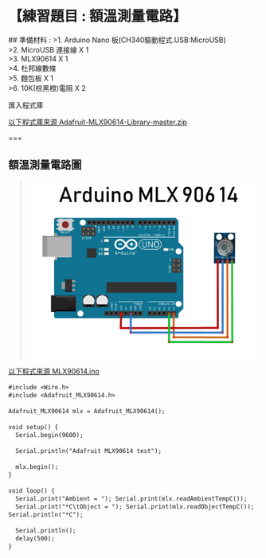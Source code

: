 <h1>【練習題目 : 額溫測量電路】</h1>
## 準備材料 : 
>1. Arduino Nano 板(CH340驅動程式.USB:MicroUSB) <br>
>2. MicroUSB 連接線 X 1 <br>
>3. MLX90614 X 1 <br>
>4. 杜邦線數條 <br>
>5. 麵包板 X 1 <br>
>6. 10K(棕黑橙)電阻 X 2 <br>

匯入程式庫

[以下程式庫來源 Adafruit-MLX90614-Library-master.zip ]:https://github.com/derricktsai0904/Arduino/blob/master/02%20Arduino%20%E5%9F%BA%E6%9C%AC%E6%84%9F%E6%B8%AC%E5%99%A8%E5%AF%A6%E4%BD%9C%E7%AF%84%E4%BE%8B/D.MLX90614%E9%A1%8D%E6%BA%AB%E6%84%9F%E6%B8%AC%E5%99%A8/Adafruit-MLX90614-Library-master.zip "Adafruit-MLX90614-Library-master.zip"
[以下程式庫來源 Adafruit-MLX90614-Library-master.zip ]

===

## 額溫測量電路圖

>![](https://github.com/derricktsai0904/Arduino/blob/master/02%20Arduino%20%E5%9F%BA%E6%9C%AC%E6%84%9F%E6%B8%AC%E5%99%A8%E5%AF%A6%E4%BD%9C%E7%AF%84%E4%BE%8B/D.MLX90614%E9%A1%8D%E6%BA%AB%E6%84%9F%E6%B8%AC%E5%99%A8/%E6%8E%A5%E7%B7%9A%E5%9C%96.jpg?raw=true)

[以下程式來源 MLX90614.ino ]:https://github.com/derricktsai0904/Arduino/blob/master/02%20Arduino%20%E5%9F%BA%E6%9C%AC%E6%84%9F%E6%B8%AC%E5%99%A8%E5%AF%A6%E4%BD%9C%E7%AF%84%E4%BE%8B/D.MLX90614%E9%A1%8D%E6%BA%AB%E6%84%9F%E6%B8%AC%E5%99%A8/MLX90614.ino "MLX90614.ino"
[以下程式來源 MLX90614.ino ]
``` arduino
#include <Wire.h>
#include <Adafruit_MLX90614.h>

Adafruit_MLX90614 mlx = Adafruit_MLX90614();

void setup() {
  Serial.begin(9600);

  Serial.println("Adafruit MLX90614 test");  

  mlx.begin();  
}

void loop() {
  Serial.print("Ambient = "); Serial.print(mlx.readAmbientTempC()); 
  Serial.print("*C\tObject = "); Serial.print(mlx.readObjectTempC()); Serial.println("*C");

  Serial.println();
  delay(500);
}
```
